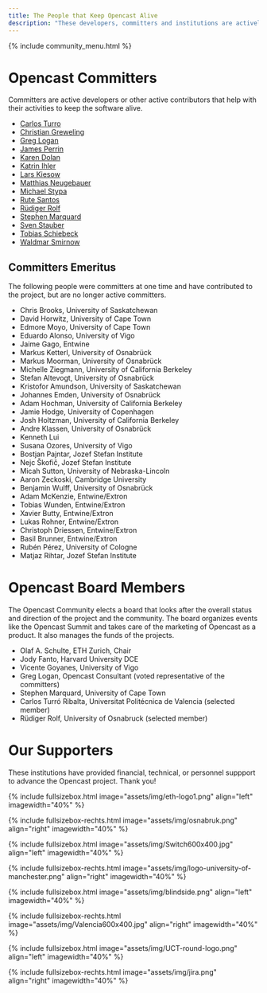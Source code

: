 ```yaml
---
title: The People that Keep Opencast Alive
description: "These developers, committers and institutions are actively working to improve Opencast and keep the software and the community alive."
---
```

{% include community_menu.html %}

# Opencast Committers

Committers are active developers or other active contributors that help with their activities to keep the software alive.

- [Carlos Turro](https://github.com/turro)
- [Christian Greweling](https://github.com/CGreweling)
- [Greg Logan](https://github.com/gregorydlogan)
- [James Perrin](https://github.com/JamesUoM)
- [Karen Dolan](https://github.com/karendolan)
- [Katrin Ihler](https://github.com/katrinihler)
- [Lars Kiesow](https://github.com/lkiesow)
- [Matthias Neugebauer](https://github.com/mtneug)
- [Michael Stypa](https://github.com/doofy)
- [Rute Santos](https://github.com/rute-santos)
- [Rüdiger Rolf](https://github.com/rrolf)
- [Stephen Marquard](https://github.com/smarquard)
- [Sven Stauber](https://github.com/staubesv)
- [Tobias Schiebeck](https://github.com/ts23)
- [Waldmar Smirnow](https://github.com/wsmirnow)

## Committers Emeritus
The following people were committers at one time and have contributed to the project, but are no longer active committers.

- Chris Brooks, University of Saskatchewan
- David Horwitz, University of Cape Town
- Edmore Moyo, University of Cape Town
- Eduardo Alonso, University of Vigo
- Jaime Gago, Entwine
- Markus Ketterl, University of Osnabrück
- Markus Moorman, University of Osnabrück
- Michelle Ziegmann, University of California Berkeley
- Stefan Altevogt, University of Osnabrück
- Kristofor Amundson, University of Saskatchewan
- Johannes Emden, University of Osnabrück
- Adam Hochman, University of California Berkeley
- Jamie Hodge, University of Copenhagen
- Josh Holtzman, University of California Berkeley
- Andre Klassen, University of Osnabrück
- Kenneth Lui
- Susana Ozores, University of Vigo
- Bostjan Pajntar, Jozef Stefan Institute
- Nejc Škofič, Jozef Stefan Institute
- Micah Sutton, University of Nebraska-Lincoln
- Aaron Zeckoski, Cambridge University
- Benjamin Wulff, University of Osnabrück
- Adam McKenzie, Entwine/Extron
- Tobias Wunden, Entwine/Extron
- Xavier Butty, Entwine/Extron
- Lukas Rohner, Entwine/Extron
- Christoph Driessen, Entwine/Extron
- Basil Brunner, Entwine/Extron
- Rubén Pérez, University of Cologne
- Matjaz Rihtar, Jozef Stefan Institute

# Opencast Board Members

The Opencast Community elects a board that looks after the overall status and direction of the project and the community. The board organizes events like the Opencast Summit and takes care of the marketing of Opencast as a product. It also manages the funds of the projects.

- Olaf A. Schulte, ETH Zurich, Chair
- Jody Fanto, Harvard University DCE
- Vicente Goyanes, University of Vigo
- Greg Logan, Opencast Consultant (voted representative of the committers)
- Stephen Marquard, University of Cape Town
- Carlos Turró Ribalta, Universitat Politécnica de Valencia (selected member)
- Rüdiger Rolf, University of Osnabruck (selected member)

# Our Supporters
These institutions have provided financial, technical, or personnel suppport to advance the Opencast project. Thank you!

{% include fullsizebox.html
image="assets/img/eth-logo1.png"
align="left"
imagewidth="40%"
%}

{% include fullsizebox-rechts.html
image="assets/img/osnabruk.png"
align="right"
imagewidth="40%"
%}

{% include fullsizebox.html
image="assets/img/Switch600x400.jpg"
align="left"
imagewidth="40%"
%}

{% include fullsizebox-rechts.html
image="assets/img/logo-university-of-manchester.png"
align="right"
imagewidth="40%"
%}

{% include fullsizebox.html
image="assets/img/blindside.png"
align="left"
imagewidth="40%"
%}

{% include fullsizebox-rechts.html
image="assets/img/Valencia600x400.jpg"
align="right"
imagewidth="40%"
%}

{% include fullsizebox.html
image="assets/img/UCT-round-logo.png"
align="left"
imagewidth="40%"
%}

{% include fullsizebox-rechts.html
image="assets/img/jira.png"
align="right"
imagewidth="40%"
%}


